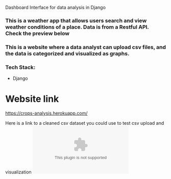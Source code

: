 Dashboard Interface for data analysis in Django

### This is a weather app that allows users search and view weather conditions of a place. Data is from a Restful API. Check the preview below

### This is a website where a data analyst can upload csv files, and the data is categorized and visualized as graphs.

### Tech Stack:

- Django

# Website link 
https://crops-analysis.herokuapp.com/

Here is a link to a cleaned csv dataset you could use to test csv upload and visualization
![Crops Analysis](https://github.com/MichelAtieno/Crops_Analysis/blob/master/media/csvs/a_cleaner_dataset.csv?raw=true)
